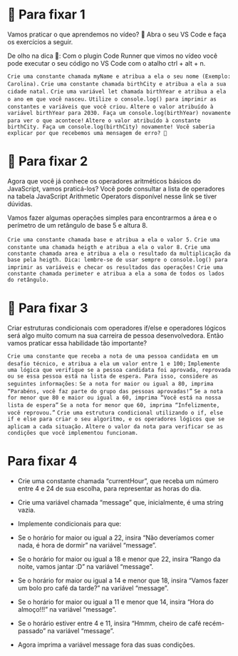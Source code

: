 # 🚀 Para fixar 1
Vamos praticar o que aprendemos no vídeo? 💪 Abra o seu VS Code e faça os exercícios a seguir.

De olho na dica 👀: Com o plugin Code Runner que vimos no vídeo você pode executar o seu código no VS Code com o atalho ctrl + alt + n.

`Crie uma constante chamada myName e atribua a ela o seu nome (Exemplo: Carolina).`
`Crie uma constante chamada birthCity e atribua a ela a sua cidade natal.`
`Crie uma variável let chamada birthYear e atribua a ela o ano em que você nasceu.`
`Utilize o console.log() para imprimir as constantes e variáveis que você criou.`
`Altere o valor atribuído à variável birthYear para 2030. Faça um console.log(birthYear) novamente para ver o que acontece!`
`Altere o valor atribuído à constante birthCity. Faça um console.log(birthCity) novamente! Você saberia explicar por que recebemos uma mensagem de erro? 🤔`

# 🚀 Para fixar 2
Agora que você já conhece os operadores aritméticos básicos do JavaScript, vamos praticá-los? Você pode consultar a lista de operadores na tabela JavaScript Arithmetic Operators disponível nesse link se tiver dúvidas.

Vamos fazer algumas operações simples para encontrarmos a área e o perímetro de um retângulo de base 5 e altura 8.

`Crie uma constante chamada base e atribua a ela o valor 5.`
`Crie uma constante uma chamada heigth e atribua a ela o valor 8.`
`Crie uma constante chamada area e atribua a ela o resultado da multiplicação da base pela heigth. Dica: lembre-se de usar sempre o console.log() para imprimir as variáveis e checar os resultados das operações!`
`Crie uma constante chamada perimeter e atribua a ela a soma de todos os lados do retângulo.`

# 🚀 Para fixar 3

Criar estruturas condicionais com operadores if/else e operadores lógicos será algo muito comum na sua carreira de pessoa desenvolvedora. Então vamos praticar essa habilidade tão importante?

`Crie uma constante que receba a nota de uma pessoa candidata em um desafio técnico, e atribua a ela um valor entre 1 e 100;`
`Implemente uma lógica que verifique se a pessoa candidata foi aprovada, reprovada ou se essa pessoa está na lista de espera. Para isso, considere as seguintes informações:`
`Se a nota for maior ou igual a 80, imprima “Parabéns, você faz parte do grupo das pessoas aprovadas!”`
`Se a nota for menor que 80 e maior ou igual a 60, imprima “Você está na nossa lista de espera”`
`Se a nota for menor que 60, imprima “Infelizmente, você reprovou.”`
`Crie uma estrutura condicional utilizando o if, else if e else para criar o seu algoritmo, e os operadores lógicos que se aplicam a cada situação.`
`Altere o valor da nota para verificar se as condições que você implementou funcionam.`

# Para fixar 4

* Crie uma constante chamada “currentHour”, que receba um número entre 4 e 24 de sua escolha, para representar as horas do dia.

* Crie uma variável chamada “message” que, inicialmente, é uma string vazia.

* Implemente condicionais para que:

* Se o horário for maior ou igual a 22, insira “Não deveríamos comer nada, é hora de dormir” na variável “message”.

* Se o horário for maior ou igual a 18 e menor que 22, insira “Rango da noite, vamos jantar :D” na variável “message”.

* Se o horário for maior ou igual a 14 e menor que 18, insira “Vamos fazer um bolo pro café da tarde?” na variável “message”.

* Se o horário for maior ou igual a 11 e menor que 14, insira “Hora do almoço!!!” na variável “message”.

* Se o horário estiver entre 4 e 11, insira “Hmmm, cheiro de café recém-passado” na variável “message”.

* Agora imprima a variável message fora das suas condições.
